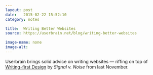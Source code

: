 ```yaml
---
layout: post
date:   2015-02-22 15:52:10
category: notes

title:  Writing Better Websites
source: https://userbrain.net/blog/writing-better-websites

image-name: none 
image-alt:
---
```


Userbrain brings solid advice on writing websites — riffing on top of [Writing-first Design](https://signalvnoise.com/posts/3801-writing-first-design) by _Signal v. Noise_ from last November.